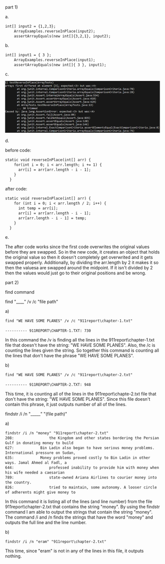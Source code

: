 part 1)

a.

```  
int[] input2 = {1,2,3};
    ArrayExamples.reverseInPlace(input2);
    assertArrayEquals(new int[]{3,2,1}, input2);
```

b. 

```  
int[] input1 = { 3 };
    ArrayExamples.reverseInPlace(input1);
    assertArrayEquals(new int[]{ 3 }, input1);
```

c. 

![Image](symptom.png)

d.

before code:

```
static void reverseInPlace(int[] arr) {
    for(int i = 0; i < arr.length; i += 1) {
      arr[i] = arr[arr.length - i - 1];
    }
  }
```

after code:

```
static void reverseInPlace(int[] arr) {
    for (int i = 0; i < arr.length / 2; i++) {
      int temp = arr[i];
      arr[i] = arr[arr.length - i - 1];
      arr[arr.length - i - 1] = temp;
    }
  }
```

e. 

The after code works since the first code overwrites the original values before they are swapped. So in the new code, it creates an object that holds the original value so then it doesn't completely get overwrited and it gets swapped properly. Additionally, by dividing the arr.length by 2 it makes it so then the valuesa are swapped around the midpoint. If it isn't divided by 2 then the values would just go to their original positions and be wrong. 

part 2)

find command

find "____" /v /c "file path" 

a) 

```
find "WE HAVE SOME PLANES" /v /c "911report\chapter-1.txt"

---------- 911REPORT\CHAPTER-1.TXT: 730
```

In this command the /v is finding all the lines in the 911report\chapter-1.txt file that doesn't have the string: "WE HAVE SOME PLANES". Also, the /c is counting the lines given the string. So together this command is counting all the lines that don't have the phrase "WE HAVE SOME PLANES".

b) 

```
find "WE HAVE SOME PLANES" /v /c "911report\chapter-2.txt"

---------- 911REPORT\CHAPTER-2.TXT: 948
```

This time, it is counting all of the lines in the 911report\chapte-2.txt file that don't have the string: "WE HAVE SOME PLANES". Since this file doesn't contain this phrase, it just outputs number of all of the lines. 


findstr /i /n "_____" "(file path)"

a) 

```
findstr /i /n "money" "911report\chapter-2.txt"
208:                the Kingdom and other states bordering the Persian Gulf in donating money to build
627:            Bin Ladin also began to have serious money problems. International pressure on Sudan,
635:            Money problems proved costly to Bin Ladin in other ways. Jamal Ahmed al Fadl, a
644:                professed inability to provide him with money when his wife needed a caesarian
789:                state-owned Ariana Airlines to courier money into the country.
826:                tried to maintain, some autonomy. A looser circle of adherents might give money to
```

In this command it is listing all of the lines (and line number) from the file 911report\chapter-2.txt that contains the string "money". By using the findstr command I am able to output the strings that contain the string "money". The command /i and /n finds the strings that have the word "money" and outputs the full line and the line number.

b) 

```
findstr /i /n "eram" "911report\chapter-2.txt"
```

This time, since "eram" is not in any of the lines in this file, it outputs nothing.  
